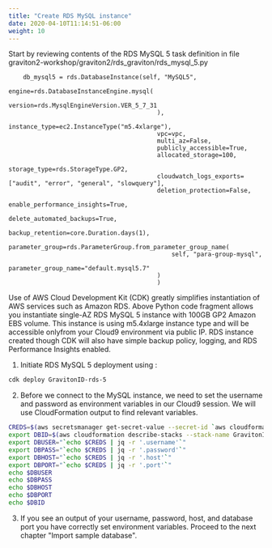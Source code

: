 ```yaml
---
title: "Create RDS MySQL instance"
date: 2020-04-10T11:14:51-06:00
weight: 10
---
```


Start by reviewing contents of the RDS MySQL 5 task definition in file graviton2-workshop/graviton2/rds_graviton/rds_mysql_5.py

        db_mysql5 = rds.DatabaseInstance(self, "MySQL5",
                                             engine=rds.DatabaseInstanceEngine.mysql(
                                                 version=rds.MysqlEngineVersion.VER_5_7_31
                                             ),
                                             instance_type=ec2.InstanceType("m5.4xlarge"),
                                             vpc=vpc,
                                             multi_az=False,
                                             publicly_accessible=True,
                                             allocated_storage=100,
                                             storage_type=rds.StorageType.GP2,
                                             cloudwatch_logs_exports=["audit", "error", "general", "slowquery"],
                                             deletion_protection=False,
                                             enable_performance_insights=True,
                                             delete_automated_backups=True,
                                             backup_retention=core.Duration.days(1),
                                             parameter_group=rds.ParameterGroup.from_parameter_group_name(
                                                 self, "para-group-mysql",
                                                 parameter_group_name="default.mysql5.7"
                                             )
                                             )

Use of AWS Cloud Development Kit (CDK) greatly simplifies instantiation of AWS services such as Amazon RDS. 
Above Python code fragment allows you instantiate single-AZ RDS MySQL 5 instance with 100GB GP2 Amazon EBS volume.
This instance is using m5.4xlarge instance type and will be accessible onlyfrom your Cloud9 environment via public IP.
RDS instance created though CDK will also have simple backup policy, logging, and RDS Performance Insights enabled.

1. Initiate RDS MySQL 5 deployment using : 

```bash
cdk deploy GravitonID-rds-5
```

2. Before we connect to the MySQL instance, we need to set the username and password as environment variables in our Cloud9 session. 
We will use CloudFormation output to find relevant variables.

```bash
CREDS=$(aws secretsmanager get-secret-value --secret-id `aws cloudformation describe-stacks --stack-name GravitonID-rds-5 --query "Stacks[0].Outputs[0].OutputValue" --output text` | jq -r '.SecretString')
export DBID=$(aws cloudformation describe-stacks --stack-name GravitonID-rds-5 --query "Stacks[0].Outputs[1].OutputValue" --output text)
export DBUSER="`echo $CREDS | jq -r '.username'`"
export DBPASS="`echo $CREDS | jq -r '.password'`"
export DBHOST="`echo $CREDS | jq -r '.host'`"
export DBPORT="`echo $CREDS | jq -r '.port'`"
echo $DBUSER
echo $DBPASS
echo $DBHOST
echo $DBPORT
echo $DBID
```

3. If you see an output of your username, password, host, and database port you have correctly set environment variables.
Proceed to the next chapter "Import sample database". 
